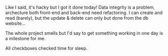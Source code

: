 Like I said, it's hacky but I got it done today!
Data integrity is a problem, archecture both front-end and back-end need refactoring.
I can create and read (barely),
but the update & delete can only but done from the db website...

The whole project smells but I'd say to get something working in one day is a milestone for me.

All checkboxes checked time for sleep.